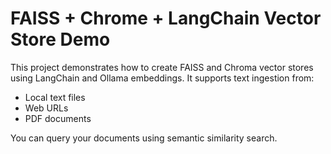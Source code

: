 # FAISS + Chrome + LangChain Vector Store Demo

This project demonstrates how to create FAISS and Chroma vector stores using LangChain and Ollama embeddings. It supports text ingestion from:

- Local text files
- Web URLs
- PDF documents

You can query your documents using semantic similarity search.

